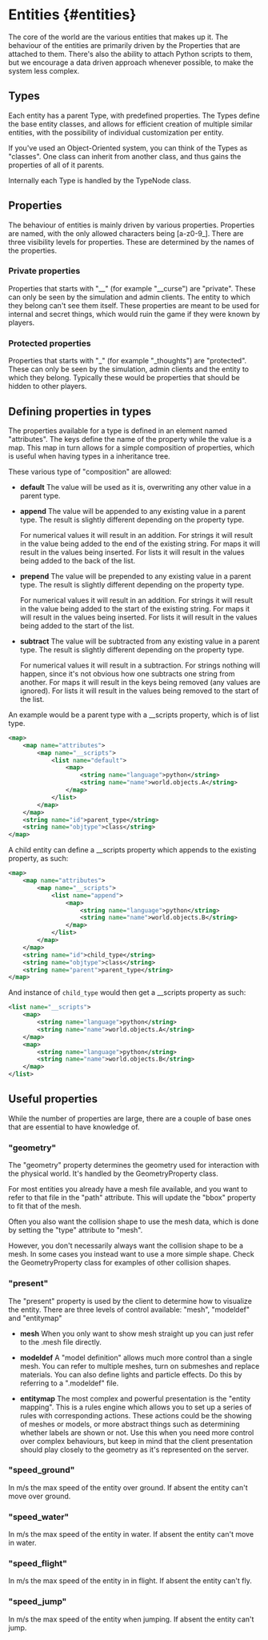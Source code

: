 Entities      {#entities}
========

The core of the world are the various entities that makes up it. The behaviour of the entities are primarily driven by the Properties that are attached to them. There's also the ability to attach Python scripts to them, but we encourage a data driven approach whenever possible, to make the system less complex.

## Types

Each entity has a parent Type, with predefined properties. The Types define the base entity classes, and allows for efficient creation of multiple similar entities, with the possibility of individual customization per entity.

If you've used an Object-Oriented system, you can think of the Types as "classes". One class can inherit from another class, and thus gains the properties of all of it parents.

Internally each Type is handled by the TypeNode class.

## Properties

The behaviour of entities is mainly driven by various properties. Properties are named, with the only allowed characters being [a-z0-9_]. There are three visibility levels for properties. These are determined by the names of the properties.

### Private properties

Properties that starts with "__" (for example "__curse") are "private". These can only be seen by the simulation and admin clients. The entity to which they belong can't see them itself.
These properties are meant to be used for internal and secret things, which would ruin the game if they were known by players.

### Protected properties

Properties that starts with "_" (for example "_thoughts") are "protected". These can only be seen by the simulation, admin clients and the entity to which they belong. Typically these would be properties that should be hidden to other players.

## Defining properties in types

The properties available for a type is defined in an element named "attributes". The keys define the name of the property while the value is a map. This map in turn allows for a simple composition of properties, which is useful when having types in a inheritance tree.

These various type of "composition" are allowed:

* **default** The value will be used as it is, overwriting any other value in a parent type.

* **append** The value will be appended to any existing value in a parent type. The result is slightly different depending on the property type.
 
    For numerical values it will result in an addition.
    For strings it will result in the value being added to the end of the existing string.
    For maps it will result in the values being inserted.
    For lists it will result in the values being added to the back of the list.  

* **prepend** The value will be prepended to any existing value in a parent type. The result is slightly different depending on the property type.
 
    For numerical values it will result in an addition.
    For strings it will result in the value being added to the start of the existing string.
    For maps it will result in the values being inserted.
    For lists it will result in the values being added to the start of the list.
     
* **subtract** The value will be subtracted from any existing value in a parent type. The result is slightly different depending on the property type.
    
    For numerical values it will result in a subtraction.
    For strings nothing will happen, since it's not obvious how one subtracts one string from another.
    For maps it will result in the keys being removed (any values are ignored).
    For lists it will result in the values being removed to the start of the list.
    
An example would be a parent type with a __scripts property, which is of list type.

```xml
<map>
    <map name="attributes">
        <map name="__scripts">
            <list name="default">
                <map>
                    <string name="language">python</string>
                    <string name="name">world.objects.A</string>
                </map>
            </list>
        </map>
    </map>
    <string name="id">parent_type</string>
    <string name="objtype">class</string>
</map>
```

A child entity can define a __scripts property which appends to the existing property, as such:

```xml
<map>
    <map name="attributes">
        <map name="__scripts">
            <list name="append">
                <map>
                    <string name="language">python</string>
                    <string name="name">world.objects.B</string>
                </map>
            </list>
        </map>
    </map>
    <string name="id">child_type</string>
    <string name="objtype">class</string>
    <string name="parent">parent_type</string>
</map>
```

And instance of ```child_type``` would then get a __scripts property as such:

```xml
<list name="__scripts">
    <map>
        <string name="language">python</string>
        <string name="name">world.objects.A</string>
    </map>
    <map>
        <string name="language">python</string>
        <string name="name">world.objects.B</string>
    </map>
</list>
```


## Useful properties

While the number of properties are large, there are a couple of base ones that are essential to have knowledge of.

### "geometry"
The "geometry" property determines the geometry used for interaction with the physical world. It's handled by the GeometryProperty class.

For most entities you already have a mesh file available, and you want to refer to that file in the "path" attribute. This will update the "bbox" property to fit that of the mesh.

Often you also want the collision shape to use the mesh data, which is done by setting the "type" attribute to "mesh". 

However, you don't necessarily always want the collision shape to be a mesh. In some cases you instead want to use a more simple shape. Check the GeometryProperty class for examples of other collision shapes. 

### "present"

The "present" property is used by the client to determine how to visualize the entity. There are three levels of control available: "mesh", "modeldef" and "entitymap"

* **mesh**
When you only want to show mesh straight up you can just refer to the .mesh file directly.

* **modeldef**
A "model definition" allows much more control than a single mesh. You can refer to multiple meshes, turn on submeshes and replace materials. You can also define lights and particle effects. Do this by referring to a ".modeldef" file.

* **entitymap**
The most complex and powerful presentation is the "entity mapping". This is a rules engine which allows you to set up a series of rules with corresponding actions. These actions could be the showing of meshes or models, or more abstract things such as determining whether labels are shown or not. Use this when you need more control over complex behaviours, but keep in mind that the client presentation should play closely to the geometry as it's represented on the server.

### "speed_ground"

In m/s the max speed of the entity over ground. If absent the entity can't move over ground.

### "speed_water"

In m/s the max speed of the entity in water. If absent the entity can't move in water.

### "speed_flight"

In m/s the max speed of the entity in in flight. If absent the entity can't fly.

### "speed_jump"

In m/s the max speed of the entity when jumping. If absent the entity can't jump.
